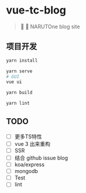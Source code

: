 # vue-tc-blog

> 🚀 🎨 NARUTOne blog site

## 项目开发

```bash
yarn install

yarn serve
# GUI
vue ui

yarn build

yarn lint
```

## TODO

- [ ] 更多TS特性
- [ ] vue 3 出来重构
- [ ] SSR
- [ ] 结合 github issue blog
- [ ] koa/express
- [ ] mongodb
- [ ] Test
- [ ] lint
